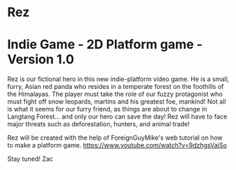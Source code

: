 Rez
===========================================
Indie Game - 2D Platform game - Version 1.0
===========================================

Rez is our fictional hero in this new indie-platform video game. He is a small, furry, Asian red panda who resides in a temperate forest on the foothills of the Himalayas. The player must take the role of our fuzzy protagonist who must fight off snow leopards, martins and his greatest foe, mankind! Not all is what it seems for our furry friend, as things are about to change in Langtang Forest... and only our hero can save the day! Rez will have to face major threats such as deforestation, hunters, and animal trade!

Rez will be created with the help of ForeignGuyMike's web tutorial on how to make a platform game.
https://www.youtube.com/watch?v=9dzhgsVaiSo

Stay tuned!
Zac

